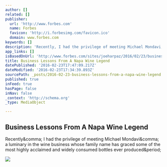 ```yaml
---
author: []
related: []
publisher:
  url: 'http://www.forbes.com'
  name: Forbes
  favicon: 'http://i.forbesimg.com/favicon.ico'
  domain: www.forbes.com
keywords: []
description: 'Recently, I had the privilege of meeting Michael Mondavi, a luminary in the wine business whose family name has graced some of the most highly acclaimed and widely consumed bottles ever produced.'
app_links: []
isBasedOnUrl: 'http://www.forbes.com/sites/joeharpaz/2016/02/23/business-lessons-from-a-napa-wine-legend/#11dcbbe2358e'
title: Business Lessons From A Napa Wine Legend
datePublished: '2016-02-23T17:47:09.217Z'
dateModified: '2016-02-23T17:34:39.893Z'
sourcePath: _posts/2016-02-23-business-lessons-from-a-napa-wine-legend.md
published: true
inFeed: true
hasPage: false
inNav: false
_context: 'http://schema.org'
_type: MediaObject

---
```

<article style=""><h1>Business Lessons From A Napa Wine Legend</h1><p>Recently&amp;comma; I had the privilege of meeting Michael Mondavi&amp;comma; a luminary in the wine business whose family name has graced some of the most highly acclaimed and widely consumed bottles ever produced&amp;period;</p><img src="http://blogs-images.forbes.com/joeharpaz/files/2016/02/mondavi.png" /></article>